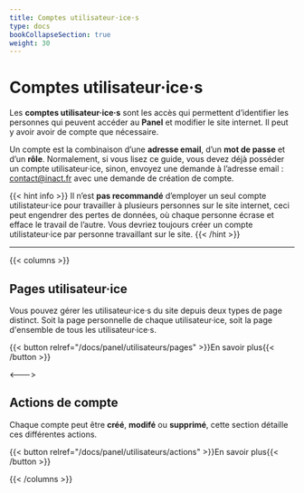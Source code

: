 ```yaml
---
title: Comptes utilisateur·ice·s
type: docs
bookCollapseSection: true
weight: 30
---
```

# Comptes utilisateur·ice·s

Les **comptes utilisateur·ice·s** sont les accès qui permettent d’identifier les personnes qui peuvent accéder au **Panel** et modifier le site internet. Il peut y avoir avoir de compte que nécessaire.

Un compte est la combinaison d’une **adresse email**, d’un **mot de passe** et d’un **rôle**. Normalement, si vous lisez ce guide, vous devez déjà posséder un compte utilisateur·ice, sinon, envoyez une demande à l’adresse email : <contact@inact.fr> avec une demande de création de compte.

{{< hint info >}}
Il n’est **pas recommandé** d’employer un seul compte utilistateur·ice pour travailler à plusieurs personnes sur le site internet, ceci peut engendrer des pertes de données, où chaque personne écrase et efface le travail de l’autre. Vous devriez toujours créer un compte utilistateur·ice par personne travaillant sur le site.
{{< /hint >}}

****

{{< columns >}}

## Pages utilisateur·ice

Vous pouvez gérer les utilisateur·ice·s du site depuis deux types de page distinct. Soit la page personnelle de chaque utilisateur·ice, soit la page d'ensemble de tous les utilisateur·ice·s.

{{< button relref="/docs/panel/utilisateurs/pages" >}}En savoir plus{{< /button >}}

<--->

## Actions de compte

Chaque compte peut être **créé**, **modifé** ou **supprimé**, cette section détaille ces différentes actions.

{{< button relref="/docs/panel/utilisateurs/actions" >}}En savoir plus{{< /button >}}

{{< /columns >}}
